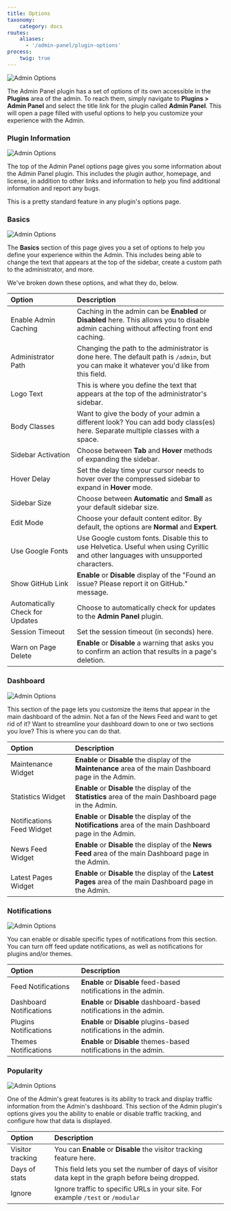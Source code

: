 ```yaml
---
title: Options
taxonomy:
    category: docs
routes:
    aliases:
      - '/admin-panel/plugin-options'
process:
    twig: true
---
```


![Admin Options](grav-options1.png?width=2546&classes=shadow)

The Admin Panel plugin has a set of options of its own accessible in the **Plugins** area of the admin. To reach them, simply navigate to **Plugins > Admin Panel** and select the title link for the plugin called **Admin Panel**. This will open a page filled with useful options to help you customize your experience with the Admin.

### Plugin Information

![Admin Options](grav-options2.png?width=1964&classes=shadow)

The top of the Admin Panel options page gives you some information about the Admin Panel plugin. This includes the plugin author, homepage, and license, in addition to other links and information to help you find additional information and report any bugs.

This is a pretty standard feature in any plugin's options page.

### Basics

![Admin Options](grav-options3.png?width=1416&classes=shadow)

The **Basics** section of this page gives you a set of options to help you define your experience within the Admin. This includes being able to change the text that appears at the top of the sidebar, create a custom path to the administrator, and more.

We've broken down these options, and what they do, below.

| Option                          | Description                                                                                                                                 |
| :-----                          | :-----                                                                                                                                      |
| Enable Admin Caching            | Caching in the admin can be **Enabled** or **Disabled** here. This allows you to disable admin caching without affecting front end caching. |
| Administrator Path              | Changing the path to the administrator is done here. The default path is `/admin`, but you can make it whatever you'd like from this field. |
| Logo Text                       | This is where you define the text that appears at the top of the administrator's sidebar.                                                   |
| Body Classes                    | Want to give the body of your admin a different look? You can add body class(es) here. Separate multiple classes with a space.              |
| Sidebar Activation              | Choose between **Tab** and **Hover** methods of expanding the sidebar.                                                                      |
| Hover Delay                     | Set the delay time your cursor needs to hover over the compressed sidebar to expand in **Hover** mode.                                      |
| Sidebar Size                    | Choose between **Automatic** and **Small** as your default sidebar size.                                                                    |
| Edit Mode                       | Choose your default content editor. By default, the options are **Normal** and **Expert**.                                                  |
| Use Google Fonts                | Use Google custom fonts.  Disable this to use Helvetica. Useful when using Cyrillic and other languages with unsupported characters.        |
| Show GitHub Link                | **Enable** or **Disable** display of the "Found an issue? Please report it on GitHub." message.                                             |
| Automatically Check for Updates | Choose to automatically check for updates to the **Admin Panel** plugin.                                                                    |
| Session Timeout                 | Set the session timeout (in seconds) here.                                                                                                  |
| Warn on Page Delete             | **Enable** or **Disable** a warning that asks you to confirm an action that results in a page's deletion.                                   |

### Dashboard

![Admin Options](grav-options4.png?width=1068&classes=shadow)

This section of the page lets you customize the items that appear in the main dashboard of the admin. Not a fan of the News Feed and want to get rid of it? Want to streamline your dashboard down to one or two sections you love? This is where you can do that.

| Option                    | Description                                                                                                  |
| :-----                    | :-----                                                                                                       |
| Maintenance Widget        | **Enable** or **Disable** the display of the **Maintenance** area of the main Dashboard page in the Admin.   |
| Statistics Widget         | **Enable** or **Disable** the display of the **Statistics** area of the main Dashboard page in the Admin.    |
| Notifications Feed Widget | **Enable** or **Disable** the display of the **Notifications** area of the main Dashboard page in the Admin. |
| News Feed Widget          | **Enable** or **Disable** the display of the **News Feed** area of the main Dashboard page in the Admin.     |
| Latest Pages Widget       | **Enable** or **Disable** the display of the **Latest Pages** area of the main Dashboard page in the Admin.  |

### Notifications

![Admin Options](grav-options5.png?width=1062&classes=shadow)

You can enable or disable specific types of notifications from this section. You can turn off feed update notifications, as well as notifications for plugins and/or themes.

| Option                  | Description                                                           |
| :-----                  | :-----                                                                |
| Feed Notifications      | **Enable** or **Disable** feed-based notifications in the admin.      |
| Dashboard Notifications | **Enable** or **Disable** dashboard-based notifications in the admin. |
| Plugins Notifications   | **Enable** or **Disable** plugins-based notifications in the admin.   |
| Themes Notifications    | **Enable** or **Disable** themes-based notifications in the admin.    |

### Popularity

![Admin Options](grav-options6.png?width=1928&classes=shadow)

One of the Admin's great features is its ability to track and display traffic information from the Admin's dashboard. This section of the Admin plugin's options gives you the ability to enable or disable traffic tracking, and configure how that data is displayed.

| Option           | Description                                                                                        |
| :-----           | :-----                                                                                             |
| Visitor tracking | You can **Enable** or **Disable** the visitor tracking feature here.                               |
| Days of stats    | This field lets you set the number of days of visitor data kept in the graph before being dropped. |
| Ignore           | Ignore traffic to specific URLs in your site. For example `/test` or `/modular`                    |
